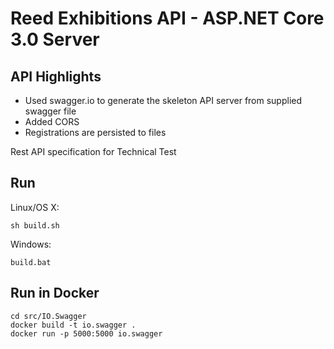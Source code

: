 # Reed Exhibitions API - ASP.NET Core 3.0 Server

## API Highlights

  * Used swagger.io to generate the skeleton API server from supplied swagger file
  * Added CORS
  * Registrations are persisted to files 

Rest API specification for Technical Test



## Run

Linux/OS X:

```
sh build.sh
```

Windows:

```
build.bat
```

## Run in Docker

```
cd src/IO.Swagger
docker build -t io.swagger .
docker run -p 5000:5000 io.swagger
```
